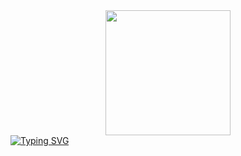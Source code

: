 <div align="center">
  <img height="200" src="https://imgur.com/a/v07JK0Q"  />
</div>
<a href="https://git.io/typing-svg"><img src="https://readme-typing-svg.herokuapp.com?font=Fira+Code&pause=1000&center=true&width=435&lines=Frontend+Developer;Discord+bot+Developer" alt="Typing SVG" /></a>
